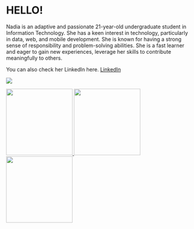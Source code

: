 # HELLO! 
 
Nadia is an adaptive and passionate 21-year-old undergraduate student in Information Technology. She has a keen interest in technology, particularly in data, web, and mobile development. She is known for having a strong sense of responsibility and problem-solving abilities. She is a fast learner and eager to gain new experiences, leverage her skills to contribute meaningfully to others.
 
You can also check her LinkedIn here. [LinkedIn](https://www.linkedin.com/in/fatimah-nadia-eka-putri-251484246/)
<p align="left"> 
  <img src="https://komarev.com/ghpvc/?username=fatimahnadiaekaputri&label=Profile%20views&color=0e75b6&style=flat" />
</p>
<p align="left">
<a href="https://github.com/fatimahnadiaekaputri">
  <img height="180em" src="https://github-readme-stats-eight-theta.vercel.app/api?username=fatimahnadiaekaputri&show_icons=true&theme=algolia&include_all_commits=true&count_private=true"/> 
  <img height="180em" src="https://github-readme-stats.vercel.app/api/top-langs/?username=fatimahnadiaekaputri&layout=compact&theme=algolia&count_private=true"/> 
  <img height="180em" src="https://github-readme-streak-stats.herokuapp.com/?user=fatimahnadiaekaputri"/> 
</a>
</p>
